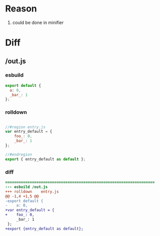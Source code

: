 # Reason
1. could be done in minifier
# Diff
## /out.js
### esbuild
```js
export default {
  a: 0,
  _bar_: 1
};
```
### rolldown
```js

//#region entry.js
var entry_default = {
	foo_: 0,
	_bar_: 1
};

//#endregion
export { entry_default as default };

```
### diff
```diff
===================================================================
--- esbuild	/out.js
+++ rolldown	entry.js
@@ -1,4 +1,5 @@
-export default {
-    a: 0,
+var entry_default = {
+    foo_: 0,
     _bar_: 1
 };
+export {entry_default as default};

```